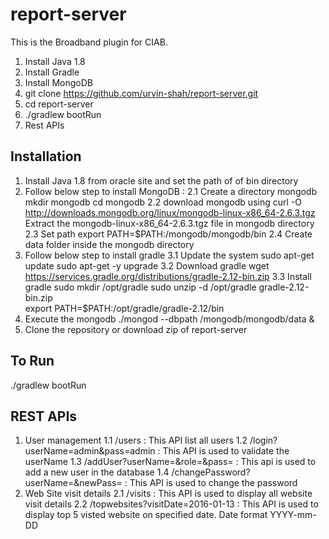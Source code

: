 # report-server
This is the Broadband plugin for CIAB.

1. Install Java 1.8
2. Install Gradle
3. Install MongoDB
4. git clone https://github.com/urvin-shah/report-server.git
5. cd report-server
6. ./gradlew bootRun
7. Rest APIs

## Installation

1. Install Java 1.8 from oracle site and set the path of of bin directory
2. Follow below step to install MongoDB :
   2.1 Create a directory mongodb
	 	   mkdir mongodb
			 cd mongodb
	 2.2 download mongodb using
	     curl -O http://downloads.mongodb.org/linux/mongodb-linux-x86_64-2.6.3.tgz
			 Extract the mongodb-linux-x86_64-2.6.3.tgz file in mongodb directory
	 2.3 Set path
	     export PATH=$PATH:<Your Home path>/mongodb/mongodb/bin
	 2.4 Create data folder inside the mongodb directory	 		 		 
3. Follow below step to install gradle
   3.1 Update the system
	     sudo apt-get update
       sudo apt-get -y upgrade
	 3.2 Download gradle
	     wget https://services.gradle.org/distributions/gradle-2.12-bin.zip
	 3.3 Install gradle
	     sudo mkdir /opt/gradle
			 sudo unzip -d /opt/gradle gradle-2.12-bin.zip		 
			 export PATH=$PATH:/opt/gradle/gradle-2.12/bin
4. Execute the mongodb
   ./mongod --dbpath <Home PATH>/mongodb/mongodb/data &
5. Clone the repository or download zip of report-server	 

## To Run

./gradlew bootRun

## REST APIs
1. User management
   1.1 /users : This API list all users
	 1.2 /login?userName=admin&pass=admin : This API is used to validate the userName
	 1.3 /addUser?userName=<username>&role=<role-name>&pass=<password> : This api is used to add a new user in the database
	 1.4 /changePassword?userName=<username>&newPass=<NewPass> : This API is used to change the password
2. Web Site visit details
   2.1 /visits : This API is used to display all website visit details
	 2.2 /topwebsites?visitDate=2016-01-13 : This API is used to display top 5 visted website on specified date. Date format YYYY-mm-DD
